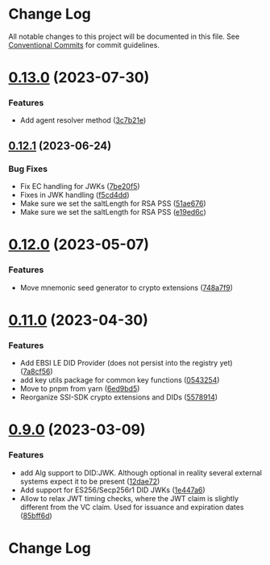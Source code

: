 # Change Log

All notable changes to this project will be documented in this file.
See [Conventional Commits](https://conventionalcommits.org) for commit guidelines.

# [0.13.0](https://github.com/Sphereon-OpenSource/ssi-sdk/compare/v0.12.1...v0.13.0) (2023-07-30)

### Features

- Add agent resolver method ([3c7b21e](https://github.com/Sphereon-OpenSource/ssi-sdk/commit/3c7b21e13538fac64581c0c73d0450ef6e9b56f0))

## [0.12.1](https://github.com/Sphereon-OpenSource/ssi-sdk/compare/v0.12.0...v0.12.1) (2023-06-24)

### Bug Fixes

- Fix EC handling for JWKs ([7be20f5](https://github.com/Sphereon-OpenSource/ssi-sdk/commit/7be20f57d6b7d4b7ebf5a2e9b432da34f8f98436))
- Fixes in JWK handling ([f5cd4dd](https://github.com/Sphereon-OpenSource/ssi-sdk/commit/f5cd4ddd4f0cd0f155dcbf3a7e8b43c89b97cacb))
- Make sure we set the saltLength for RSA PSS ([51ae676](https://github.com/Sphereon-OpenSource/ssi-sdk/commit/51ae6769386866771c68c7b7806a75b62a9d5ec1))
- Make sure we set the saltLength for RSA PSS ([e19ed6c](https://github.com/Sphereon-OpenSource/ssi-sdk/commit/e19ed6c3a7b8454e8074111d33fc59a9c6bcc611))

# [0.12.0](https://github.com/Sphereon-OpenSource/ssi-sdk/compare/v0.11.0...v0.12.0) (2023-05-07)

### Features

- Move mnemonic seed generator to crypto extensions ([748a7f9](https://github.com/Sphereon-OpenSource/ssi-sdk/commit/748a7f962d563c60aa543c0c6900aa0c0daea42d))

# [0.11.0](https://github.com/Sphereon-OpenSource/ssi-sdk/compare/v0.10.2...v0.11.0) (2023-04-30)

### Features

- Add EBSI LE DID Provider (does not persist into the registry yet) ([7a8cf56](https://github.com/Sphereon-OpenSource/ssi-sdk/commit/7a8cf5687152ba0a7449d93eeb40289d6af07acf))
- add key utils package for common key functions ([0543254](https://github.com/Sphereon-OpenSource/ssi-sdk/commit/0543254d14b4ba54adeeab944315db5ba6221d47))
- Move to pnpm from yarn ([6ed9bd5](https://github.com/Sphereon-OpenSource/ssi-sdk/commit/6ed9bd5fe72645364e631be1628710f57d5deb19))
- Reorganize SSI-SDK crypto extensions and DIDs ([5578914](https://github.com/Sphereon-OpenSource/ssi-sdk/commit/55789146f48b31e8efdd64afa464a42779a2137b))

# [0.9.0](https://github.com/Sphereon-OpenSource/ssi-sdk/compare/v0.8.0...v0.9.0) (2023-03-09)

### Features

- add Alg support to DID:JWK. Although optional in reality several external systems expect it to be present ([12dae72](https://github.com/Sphereon-OpenSource/ssi-sdk/commit/12dae72860fd0dc00e96a8121b136c2195843388))
- Add support for ES256/Secp256r1 DID JWKs ([1e447a6](https://github.com/Sphereon-OpenSource/ssi-sdk/commit/1e447a6fedab92549d8848a13212e9dd8c75274a))
- Allow to relax JWT timing checks, where the JWT claim is slightly different from the VC claim. Used for issuance and expiration dates ([85bff6d](https://github.com/Sphereon-OpenSource/ssi-sdk/commit/85bff6da21dea5d8f636ea1f55b41be00b18b002))

# Change Log
